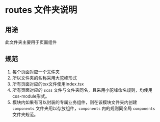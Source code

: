 # routes 文件夹说明
  
## 用途

此文件夹主要用于页面组件

## 规范

1. 每个页面对应一个文件夹
2. 所以文件夹的名称采用大驼峰形式
3. 所有页面对应的tsx文件使用index.tsx
4. 所有页面对应的 `scss` 文件与文件夹同名，且采用小驼峰命名规则，均使用css-module形式。
5. 模块内如果有可以封装的专属业务组件，则在该模块文件夹内创建 `components` 文件夹用以存放组件，`components` 内的规则同全局 `components` 文件夹规范。
